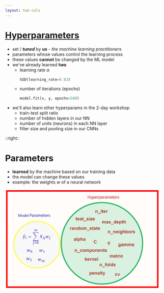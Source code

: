 ```yaml
---
layout: two-cols
---
```


# [Hyperparameters](https://towardsdatascience.com/parameters-and-hyperparameters-aa609601a9ac)

- set / ***tuned*** by **us** - *the machine learning practitioners*
- parameters whose values control the learning process
- these values **cannot** be changed by the ML model
- we've already learned **two**
  * learning rate $\alpha$
    ```py
    SGD(learning_rate=0.02)
    ```
  * number of iterations (epochs)
    ```py
    model.fit(x, y, epochs=500)
    ```
- we'll also learn other hyperparams in the 2-day workshop
  * train-test split ratio
  * number of hidden layers in our NN
  * number of units (neurons) in each NN layer
  * filter size and pooling size in our CNNs

::right::

# Parameters

- **learned** by the machine based on our training data
- the model can change these values
- example: the weights $w$ of a neural network

<img class="mt-12 ml-8" alt="hyperparams" src="/images/hyperparams.png" />